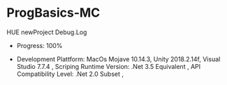 # ProgBasics-MC

HUE newProject Debug.Log

- Progress: 100%

- Development Plattform: MacOs Mojave 10.14.3, Unity 2018.2.14f, Visual Studio 7.7.4 , Scriping Runtime Version: .Net 3.5 Equivalent , API Compatibility Level: .Net 2.0 Subset , 


